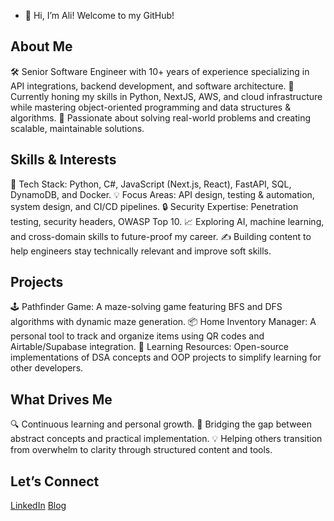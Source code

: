 - 👋 Hi, I’m Ali! Welcome to my GitHub!


## About Me

🛠 Senior Software Engineer with 10+ years of experience specializing in API integrations, backend development, and software architecture.
🌱 Currently honing my skills in Python, NextJS, AWS, and cloud infrastructure while mastering object-oriented programming and data structures & algorithms.
🚀 Passionate about solving real-world problems and creating scalable, maintainable solutions.


## Skills & Interests
🔗 Tech Stack: Python, C#, JavaScript (Next.js, React), FastAPI, SQL, DynamoDB, and Docker.
💡 Focus Areas: API design, testing & automation, system design, and CI/CD pipelines.
🔒 Security Expertise: Penetration testing, security headers, OWASP Top 10.
📈 Exploring AI, machine learning, and cross-domain skills to future-proof my career.
✍️ Building content to help engineers stay technically relevant and improve soft skills.

## Projects
🕹️ Pathfinder Game: A maze-solving game featuring BFS and DFS algorithms with dynamic maze generation.
📦 Home Inventory Manager: A personal tool to track and organize items using QR codes and Airtable/Supabase integration.
📖 Learning Resources: Open-source implementations of DSA concepts and OOP projects to simplify learning for other developers.

## What Drives Me
🔍 Continuous learning and personal growth.
🧩 Bridging the gap between abstract concepts and practical implementation.
💡 Helping others transition from overwhelm to clarity through structured content and tools.

## Let’s Connect
[LinkedIn](https://www.linkedin.com/in/ali-ismail-35196615/)
[Blog](https://aliismail.beehiiv.com/)

<!---
Ali-Ismail-1/Ali-Ismail-1 is a ✨ special ✨ repository because its `README.md` (this file) appears on your GitHub profile.
You can click the Preview link to take a look at your changes.
--->

